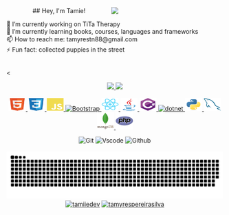  <img align="right" src="https://64.media.tumblr.com/31fca450a7cf89369e51328b80f7c8d8/tumblr_mo7etqt46g1sutxdmo1_250.gif" width="260"/>

<div align="center">
 ## Hey, I'm Tamie! 
</div>
<p>
🔭 I’m currently working on TiTa Therapy
  <br>
🌱 I’m currently learning books, courses, languages and frameworks
  <br>
📫 How to reach me: tamyrestn88@gmail.com
  <br>
⚡ Fun fact: collected puppies in the street 
  </p>

<br><

<div align="center">
  <a href="https://github.com/tamyrespereirasilva">
  <img height="150em" src="https://github-readme-stats.vercel.app/api?username=tamyrespereirasilva&show_icons=true&theme=dark&include_all_commits=true&count_private=true"/>
  <img height="150em" src="https://github-readme-stats.vercel.app/api/top-langs/?username=tamyrespereirasilva&layout=compact&langs_count=7&theme=dark"/>
</div>

 <br>

<div align="center">
  <img alt="HTML" height="30" width="40" title="HTML5" src="https://raw.githubusercontent.com/devicons/devicon/master/icons/html5/html5-original.svg" />
  <img alt="CSS" height="30" width="40" title="CSS3" src="https://raw.githubusercontent.com/devicons/devicon/master/icons/css3/css3-original.svg" />
  <img alt="JavaScript" height="30" width="40" title="JavaScript" src="https://raw.githubusercontent.com/devicons/devicon/master/icons/javascript/javascript-plain.svg"/>
  <img alt="Bootstrap" height="30" width="40" title="Bootstrap" src="https://cdn.jsdelivr.net/gh/devicons/devicon/icons/bootstrap/bootstrap-plain.svg" />
  <img alt="React" height="30" width="40" title="ReactJS" src="https://raw.githubusercontent.com/devicons/devicon/master/icons/react/react-original.svg" />
  <img alt="Java" height="30" width="40" title="Java" src="https://raw.githubusercontent.com/devicons/devicon/master/icons/java/java-original.svg" />
  <img alt="Csharp" height="30" width="40" title="C#" src="https://raw.githubusercontent.com/devicons/devicon/master/icons/csharp/csharp-original.svg" />
  <img alt="dotnet" height="30" width="40" title="Dotnet"  src="https://cdn.jsdelivr.net/gh/devicons/devicon/icons/dotnetcore/dotnetcore-original.svg" />
  <img alt="Python" height="30" width="40" title="Python" src="https://raw.githubusercontent.com/devicons/devicon/master/icons/python/python-original.svg" />
  <img alt="Mysql" height="30" width="40" title="MySql" src="https://raw.githubusercontent.com/devicons/devicon/master/icons/mysql/mysql-original.svg" />
  <img src="https://raw.githubusercontent.com/devicons/devicon/master/icons/mongodb/mongodb-original-wordmark.svg" alt="mongodb" width="40" height="40"/> </a>
  <img src="https://raw.githubusercontent.com/devicons/devicon/master/icons/php/php-original.svg" alt="php" width="40" height="40"/> </a> </p>
  <img alt="Git" height="30" width="40" title="Git" src="https://cdn.jsdelivr.net/gh/devicons/devicon/icons/git/git-original.svg" />
   <img alt="Vscode" height="30" width="40" title="VSCode" src="https://cdn.jsdelivr.net/gh/devicons/devicon/icons/vscode/vscode-original.svg" />
  <img alt="Github" height="30" width="40" title="Github" src="https://cdn.jsdelivr.net/gh/devicons/devicon/icons/github/github-original.svg" />


</div>

<br>

<picture>
  <source media="(prefers-color-scheme: dark)" srcset="https://raw.githubusercontent.com/platane/platane/output/github-contribution-grid-snake-dark.svg">
  <source media="(prefers-color-scheme: light)" srcset="https://raw.githubusercontent.com/platane/platane/output/github-contribution-grid-snake.svg">
  <img alt="github contribution grid snake animation" src="https://raw.githubusercontent.com/platane/platane/output/github-contribution-grid-snake.svg">
</picture>

<br>

<div align="center">
<a href="https://twitter.com/tamiiedev" target="blank"><img align="center" src="https://raw.githubusercontent.com/rahuldkjain/github-profile-readme-generator/master/src/images/icons/Social/twitter.svg" alt="tamiiedev" height="20" width="30" /></a>
<a href="https://linkedin.com/in/tamyrespereirasilva" target="blank"><img align="center" src="https://raw.githubusercontent.com/rahuldkjain/github-profile-readme-generator/master/src/images/icons/Social/linked-in-alt.svg" alt="tamyrespereirasilva" height="20" width="30" /></a>
</div>

